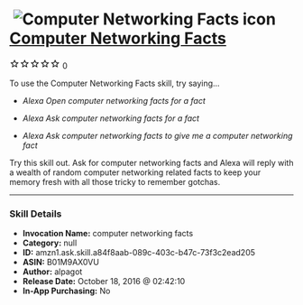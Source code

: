 # &nbsp;<img src="skill_icon" alt="Computer Networking Facts icon" width="36"> [Computer Networking Facts](http://alexa.amazon.com/#skills/amzn1.ask.skill.a84f8aab-089c-403c-b47c-73f3c2ead205)
![0 stars](../../images/ic_star_border_black_18dp_1x.png)![0 stars](../../images/ic_star_border_black_18dp_1x.png)![0 stars](../../images/ic_star_border_black_18dp_1x.png)![0 stars](../../images/ic_star_border_black_18dp_1x.png)![0 stars](../../images/ic_star_border_black_18dp_1x.png) 0

To use the Computer Networking Facts skill, try saying...

* *Alexa Open computer networking facts for a fact*

* *Alexa Ask computer networking facts for a fact*

* *Alexa Ask computer networking facts to give me a computer networking fact*

Try this skill out. Ask for computer networking facts and Alexa will reply with a wealth of random computer networking related facts to keep your memory fresh with all those tricky to remember gotchas.

***

### Skill Details

* **Invocation Name:** computer networking facts
* **Category:** null
* **ID:** amzn1.ask.skill.a84f8aab-089c-403c-b47c-73f3c2ead205
* **ASIN:** B01M9AX0VU
* **Author:** alpagot
* **Release Date:** October 18, 2016 @ 02:42:10
* **In-App Purchasing:** No
